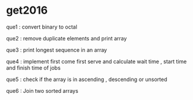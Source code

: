 # get2016

que1 : convert binary to octal

que2 : remove duplicate elements and print array

que3 : print longest sequence in an array

que4 : implement first come first serve and calculate wait time , start time and finish time of jobs

que5 : check if the array is in ascending , descending or unsorted

que6 : Join two sorted arrays
